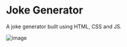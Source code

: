 # Joke Generator

A joke generator built using HTML, CSS and JS.

![image](https://github.com/stephenkettley/joke-generator/assets/109079565/cb203f3d-c224-4691-8882-433d3b2969ee)

